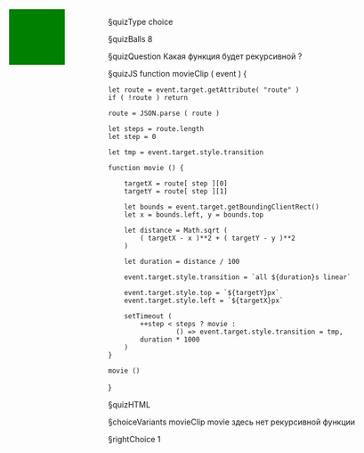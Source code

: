 §quizType
choice

§quizBalls
8

§quizQuestion
Какая функция будет рекурсивной ?



§quizJS
function movieClip ( event ) {

    let route = event.target.getAttribute( "route" )
    if ( !route ) return

    route = JSON.parse ( route )

    let steps = route.length
    let step = 0

    let tmp = event.target.style.transition

    function movie () {

        targetX = route[ step ][0]
        targetY = route[ step ][1]

        let bounds = event.target.getBoundingClientRect()
        let x = bounds.left, y = bounds.top

        let distance = Math.sqrt (
            ( targetX - x )**2 + ( targetY - y )**2
        )

        let duration = distance / 100

        event.target.style.transition = `all ${duration}s linear`

        event.target.style.top = `${targetY}px`
        event.target.style.left = `${targetX}px`

        setTimeout (
            ++step < steps ? movie :
                     () => event.target.style.transition = tmp,
            duration * 1000
        )
    }

    movie ()
}

§quizHTML
<html>
    <head>
        <style>
            .animated {
                position: fixed;
                width: 100px;
                height: 100px;
                top: 50px;
                left: 50px;
                background-color: green;
            }
        </style>
    </head>
    <body>
        <div class="animated"
             route="[[50,50],[50,400],[300,400],[50,50]]"
             onclick="movieClip ( event )">
        </div>
    </body>
</html>

§choiceVariants
movieClip
movie
здесь нет рекурсивной функции


§rightChoice
1
